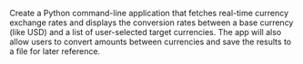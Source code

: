 Create a Python command-line application that fetches real-time currency exchange rates and displays the conversion rates between a base currency (like USD) and a list of user-selected target currencies. The app will also allow users to convert amounts between currencies and save the results to a file for later reference.